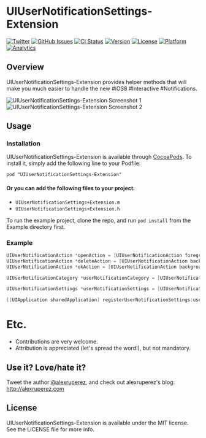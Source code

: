 # UIUserNotificationSettings-Extension

[![Twitter](http://img.shields.io/badge/contact-@alexruperez-blue.svg?style=flat)](http://twitter.com/alexruperez)
[![GitHub Issues](http://img.shields.io/github/issues/alexruperez/UIUserNotificationSettings-Extension.svg?style=flat)](http://github.com/alexruperez/UIUserNotificationSettings-Extension/issues)
[![CI Status](http://img.shields.io/travis/alexruperez/UIUserNotificationSettings-Extension.svg?style=flat)](https://travis-ci.org/alexruperez/UIUserNotificationSettings-Extension)
[![Version](https://img.shields.io/cocoapods/v/UIUserNotificationSettings-Extension.svg?style=flat)](http://cocoadocs.org/docsets/UIUserNotificationSettings-Extension)
[![License](https://img.shields.io/cocoapods/l/UIUserNotificationSettings-Extension.svg?style=flat)](http://cocoadocs.org/docsets/UIUserNotificationSettings-Extension)
[![Platform](https://img.shields.io/cocoapods/p/UIUserNotificationSettings-Extension.svg?style=flat)](http://cocoadocs.org/docsets/UIUserNotificationSettings-Extension)
[![Analytics](https://ga-beacon.appspot.com/UA-55329295-1/UIUserNotificationSettings-Extension/readme?pixel)](https://github.com/igrigorik/ga-beacon)

## Overview

UIUserNotificationSettings-Extension provides helper methods that will make you much easier to handle the new #iOS8 #Interactive #Notifications.

![UIUserNotificationSettings-Extension Screenshot 1](https://raw.githubusercontent.com/alexruperez/UIUserNotificationSettings-Extension/master/screenshot_1.jpg)
![UIUserNotificationSettings-Extension Screenshot 2](https://raw.githubusercontent.com/alexruperez/UIUserNotificationSettings-Extension/master/screenshot_2.jpg)

## Usage

### Installation

UIUserNotificationSettings-Extension is available through [CocoaPods](http://cocoapods.org). To install
it, simply add the following line to your Podfile:

    pod "UIUserNotificationSettings-Extension"

#### Or you can add the following files to your project:
* `UIUserNotificationSettings+Extension.m`
* `UIUserNotificationSettings+Extension.h`

To run the example project, clone the repo, and run `pod install` from the Example directory first.

### Example

```objectivec
UIUserNotificationAction *openAction = [UIUserNotificationAction foregroundActionWithIdentifier:@"open_action" title:@"Open with alert 😉"];
UIUserNotificationAction *deleteAction = [UIUserNotificationAction backgroundDestructiveActionWithIdentifier:@"delete_action" title:@"Delete 😱" authenticationRequired:YES];
UIUserNotificationAction *okAction = [UIUserNotificationAction backgroundActionWithIdentifier:@"ok_action" title:@"Ok 👍" authenticationRequired:NO];

UIUserNotificationCategory *userNotificationCategory = [UIUserNotificationCategory categoryWithIdentifier:@"default_category" defaultActions:@[openAction, deleteAction, okAction] minimalActions:@[okAction, deleteAction]];

UIUserNotificationSettings *userNotificationSettings = [UIUserNotificationSettings settingsForTypes:UIUserNotificationTypeAll categoriesArray:@[userNotificationCategory]];

[[UIApplication sharedApplication] registerUserNotificationSettings:userNotificationSettings];
```

# Etc.

* Contributions are very welcome.
* Attribution is appreciated (let's spread the word!), but not mandatory.

## Use it? Love/hate it?

Tweet the author [@alexruperez](http://twitter.com/alexruperez), and check out alexruperez's blog: http://alexruperez.com

## License

UIUserNotificationSettings-Extension is available under the MIT license. See the LICENSE file for more info.
